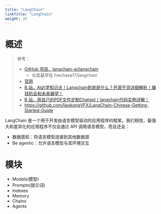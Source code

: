 ```yaml
---
title: "LangChain"
linkTitle: "LangChain"
weight: 20
---
```


# 概述

> 参考：
> 
> - [GitHub 项目，langchain-ai/langchain](https://github.com/langchain-ai/langchain)
>   - 仓库最早在 hwchase17/langchain
> - [官网](https://langchain.com/)
> - [B 站，AI必学知识点！Langchain到底是什么？开源干货详细解析！赚钱机会和未来展望！](https://www.bilibili.com/video/BV1GL411e7K4)
> - [B 站，用自己的PDF文件定制Chatgpt！langchain代码实例详解！](https://www.bilibili.com/video/BV1xX4y1B7Vt)
> - https://github.com/liaokongVFX/LangChain-Chinese-Getting-Started-Guide

LangChain 是一个用于开发由语言模型驱动的应用程序的框架。我们相信，最强大和差异化的应用程序不仅会通过 API 调用语言模型，而且还会：

- 数据感知：将语言模型连接到其他数据源 
- Be agentic：允许语言模型与其环境交互


# 模块

- Models(模型)
- Prompts(提示词)
- Indexes
- Memory
- Chains
- Agents